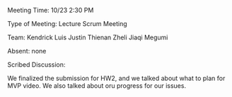 Meeting Time: 10/23 2:30 PM

Type of Meeting: Lecture Scrum Meeting

Team: Kendrick Luis Justin Thienan Zheli Jiaqi Megumi

Absent: none

Scribed Discussion:

We finalized the submission for HW2, and we talked about what to plan for MVP video. We also talked about oru progress for our issues.
